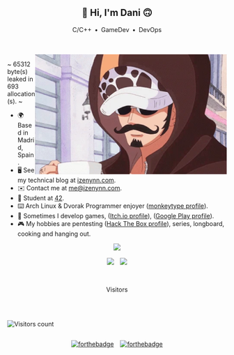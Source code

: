 <span align="center">

<h2>👋 Hi, I'm Dani 🙃</h2>

C/C++&ensp;•&ensp;GameDev&ensp;•&ensp;DevOps

</span>
<br><br>
<span align="left">

<img align="right" src=./media/one-piece-law.webp style="object-fit: cover; height: 275px; float: right;">

~ 65312 byte(s) leaked in 693 allocation(s). ~

- 🌍 Based in Madrid, Spain.
- 🖥️ See my technical blog at [izenynn.com](https://izenynn.com).
- ✉️ Contact me at [me@izenynn.com](mailto:me@izenynn.com).
- 🌱 Student at [42](https://42madrid.com).
- ⌨️ Arch Linux & Dvorak Programmer enjoyer ([monkeytype profile](https://monkeytype.com/profile/izenynn)).
- 👾 Sometimes I develop games, ([Itch.io profile](https://izenynn.itch.io/)), ([Google Play profile](https://play.google.com/store/apps/dev?id=7058025449549000845)).
- 🎮 My hobbies are pentesting ([Hack The Box profile](https://app.hackthebox.com/profile/757646)), series, longboard, cooking and hanging out.

</span>
<span align="center">

<!-- From: https://github-profile-summary-cards.vercel.app/demo.html -->
![](http://github-profile-summary-cards.vercel.app/api/cards/profile-details?username=izenynn&theme=ayu_mirage)

![](http://github-profile-summary-cards.vercel.app/api/cards/stats?username=izenynn&theme=ayu_mirage)
&ensp;
![](http://github-profile-summary-cards.vercel.app/api/cards/repos-per-language?username=izenynn&theme=ayu_mirage)

<br>

Visitors

<br><br>

<img src="https://profile-counter.glitch.me/izenynn/count.svg" alt="Visitors count">

##
[![forthebadge](https://forthebadge.com/images/badges/built-with-love.svg)](https://forthebadge.com)
&ensp;
[![forthebadge](https://forthebadge.com/images/badges/contains-tasty-spaghetti-code.svg)](https://forthebadge.com)

</span>
